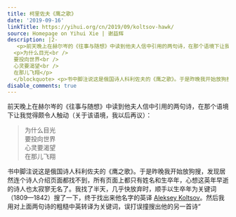 ```yaml
---
title: 柯里佐夫《鹰之歌》
date: '2019-09-16'
linkTitle: https://yihui.org/cn/2019/09/koltsov-hawk/
source: Homepage on Yihui Xie | 谢益辉
description: |2-
   <p>前天晚上在赫尔岑的《往事与随想》中读到他夫人信中引用的两句诗，在那个语境下让我觉得颇令人触动（关于该语境，我以后再议）：</p> <blockquote>
  <p>为什么目光<br />
  要投向世界<br />
  心灵要渴望<br />
  在那儿飞翔</p>
  </blockquote> <p>书中脚注说这是俄国诗人科利佐夫的《鹰之歌》。于是昨晚我开始放狗搜，发现居然连个诗人介绍页面都找不到，所有页面上都只有姓名和生卒年，心想这英年早逝的诗人也太寂寥无名了。我找了半天，几乎快放弃时，顺手以生卒年为关键词（1809—1842）搜了一下，终于找出来他名字的英译 <a href="https://en.wikipedia.org/wiki/Aleksey_Koltsov">Aleksey Koltsov</a>。然后我用对上面两句诗的粗糙中英转译为关键词，误打误撞搜出他的另一首诗“<a href="https://ruverses ...
disable_comments: true
---
```

 <p>前天晚上在赫尔岑的《往事与随想》中读到他夫人信中引用的两句诗，在那个语境下让我觉得颇令人触动（关于该语境，我以后再议）：</p> <blockquote>
<p>为什么目光<br />
要投向世界<br />
心灵要渴望<br />
在那儿飞翔</p>
</blockquote> <p>书中脚注说这是俄国诗人科利佐夫的《鹰之歌》。于是昨晚我开始放狗搜，发现居然连个诗人介绍页面都找不到，所有页面上都只有姓名和生卒年，心想这英年早逝的诗人也太寂寥无名了。我找了半天，几乎快放弃时，顺手以生卒年为关键词（1809—1842）搜了一下，终于找出来他名字的英译 <a href="https://en.wikipedia.org/wiki/Aleksey_Koltsov">Aleksey Koltsov</a>。然后我用对上面两句诗的粗糙中英转译为关键词，误打误撞搜出他的另一首诗“<a href="https://ruverses ...